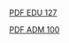 [PDF EDU 127](https://github.com/patrickangeli/UFV/blob/main/EDU%20127/PDF/Resumo%20P1.pdf)

[PDF ADM 100](https://github.com/patrickangeli/UFV/blob/main/ADM%20100/PDF/Resumo%20P1.pdf)

